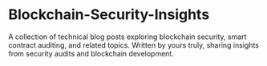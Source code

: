 # Blockchain-Security-Insights
A collection of technical blog posts exploring blockchain security, smart contract auditing, and related topics. Written by yours truly, sharing insights from security audits and blockchain development.

